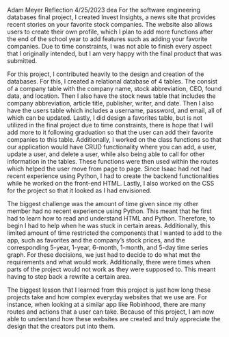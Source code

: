 Adam Meyer Reflection
4/25/2023
dea
For the software engineering databases final project, I created Invest Insights, a news site that provides recent stories on your favorite stock companies. The website also allows users to create their own profile, which I plan to add more functions after the end of the school year to add features such as adding your favorite companies. Due to time constraints, I was not able to finish every aspect that I originally intended, but I am very happy with the final product that was submitted.

For this project, I contributed heavily to the design and creation of the databases. For this, I created a relational database of 4 tables. The consist of a company table with the company name, stock abbreviation, CEO, found data, and location. Then I also have the stock news table that includes the company abbreviation, article title, publisher, writer, and date. Then I also have the users table which includes a username, password, and email, all of which can be updated. Lastly, I did design a favorites table, but is not utilized in the final project due to time constraints, there is hope that I will add more to it following graduation so that the user can add their favorite companies to this table. Additionally, I worked on the class functions so that our application would have CRUD functionality where you can add, a user, update a user, and delete a user, while also being able to call for other information in the tables. These functions were then used within the routes which helped the user move from page to page. Since Isaac had not had recent experience using Python, I had to create the backend functionalities while he worked on the front-end HTML. Lastly, I also worked on the CSS for the project so that it looked as I had envisioned.

The biggest challenge was the amount of time given since my other member had no recent experience using Python. This meant that he first had to learn how to read and understand HTML and Python. Therefore, to begin I had to help when he was stuck in certain areas. Additionally, this limited amount of time restricted the components that I wanted to add to the app, such as favorites and the company’s stock prices, and the corresponding 5-year, 1-year, 6-month, 1-month, and 5-day time series graph. For these decisions, we just had to decide to do what met the requirements and what would work. Additionally, there were times when parts of the project would not work as they were supposed to. This meant having to step back a rewrite a certain area.

The biggest lesson that I learned from this project is just how long these projects take and how complex everyday websites that we use are. For instance, when looking at a similar app like Robinhood, there are many routes and actions that a user can take. Because of this project, I am now able to understand how these websites are created and truly appreciate the design that the creators put into them.
